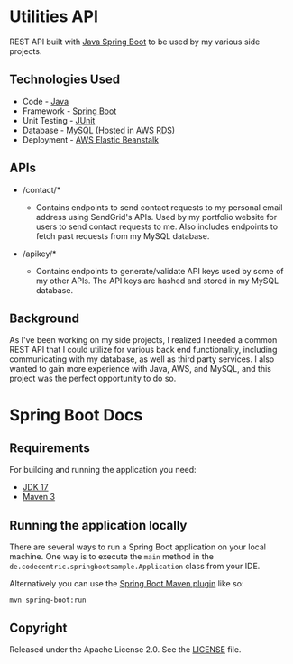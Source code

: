 # Utilities API

REST API built with [Java Spring Boot](http://projects.spring.io/spring-boot/) to be used by my various side projects.

## Technologies Used
- Code - [Java](https://www.oracle.com/java/)
- Framework - [Spring Boot](https://spring.io/projects/spring-boot)
- Unit Testing - [JUnit](https://junit.org/junit5/)
- Database - [MySQL](https://www.mysql.com/) (Hosted in [AWS RDS](https://aws.amazon.com/rds/))
- Deployment - [AWS Elastic Beanstalk](https://aws.amazon.com/elasticbeanstalk/)

## APIs
- /contact/*

  - Contains endpoints to send contact requests to my personal email address using SendGrid's APIs. Used by my portfolio website for users to send contact requests to me. Also includes endpoints to fetch past requests from my MySQL database.

- /apikey/*

  - Contains endpoints to generate/validate API keys used by some of my other APIs. The API keys are hashed and stored in my MySQL database.

## Background
As I've been working on my side projects, I realized I needed a common REST API that I could utilize for various back end functionality, including communicating with my database, as well as third party services. I also wanted to gain more experience with Java, AWS, and MySQL, and this project was the perfect opportunity to do so.
#

# Spring Boot Docs
## Requirements

For building and running the application you need:

- [JDK 17](https://www.oracle.com/java/technologies/javase/jdk17-archive-downloads.html)
- [Maven 3](https://maven.apache.org)

## Running the application locally

There are several ways to run a Spring Boot application on your local machine. One way is to execute the `main` method in the `de.codecentric.springbootsample.Application` class from your IDE.

Alternatively you can use the [Spring Boot Maven plugin](https://docs.spring.io/spring-boot/docs/current/reference/html/build-tool-plugins-maven-plugin.html) like so:

```shell
mvn spring-boot:run
```

## Copyright

Released under the Apache License 2.0. See the [LICENSE](https://github.com/codecentric/springboot-sample-app/blob/master/LICENSE) file.